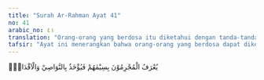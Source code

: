 ```yaml
---
title: "Surah Ar-Rahman Ayat 41"
no: 41
arabic_no: ٤١
translation: "Orang-orang yang berdosa itu diketahui dengan tanda-tandanya, lalu direnggut ubun-ubun dan kakinya."
tafsir: "Ayat ini menerangkan bahwa orang-orang yang berdosa dapat dikenal dari tanda-tanda yang membedakan mereka dengan orang yang lain yaitu: wajahnya hitam pekat, matanya membelalak karena takut. Pada hari hisab tidak akan didengar alasan-alasan dan keterangan yang mereka kemukakan. Ubun-ubun dan kaki mereka dipegang sebagai penghinaan, lalu diseret, dimasukkan ke dalam api neraka Jahanam."
---
```

يُعْرَفُ الْمُجْرِمُوْنَ بِسِيْمٰهُمْ فَيُؤْخَذُ بِالنَّوَاصِيْ وَالْاَقْدَامِۚ  